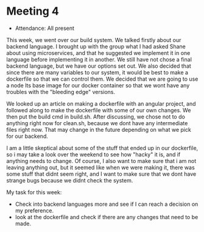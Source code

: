 # Meeting 4

- Attendance: All present

This week, we went over our build system. We talked firstly about our backend language. I brought up with the group what I had asked Shane about using microservices, and that he suggested we implement it in one language before implementing it in another. We still have not chose a final backend language, but we have our options set out. We also decided that since there are many variables to our system, it would be best to make a dockerfile so that we can control them. We decided that we are going to use a node lts base image for our docker container so that we wont have any troubles with the "bleeding edge" versions.

We looked up an article on making a dockerfile with an angular project, and followed along to make the dockerfile with some of our own changes. We then put the build cmd in build.sh. After discussing, we chose not to do anything right now for clean.sh, because we dont have any intermediate files right now. That may change in the future depending on what we pick for our backend.

I am a little skeptical about some of the stuff that ended up in our dockerfile, so i may take a look over the weekend to see how "hacky" it is, and if anything needs to change. Of course, I also want to make sure that i am not leaving anything out, but it seemed like when we were making it, there was some stuff that didnt seem right, and I want to make sure that we dont have strange bugs because we didnt check the system.

My task for this week:

- Check into backend languages more and see if I can reach a decision on my preference.
- look at the dockerfile and check if there are any changes that need to be made.
